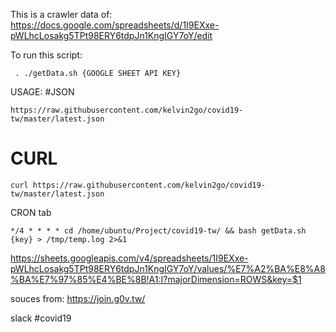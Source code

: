 This is a crawler data of:  
https://docs.google.com/spreadsheets/d/1I9EXxe-pWLhcLosakg5TPt98ERY6tdpJn1KngIGY7oY/edit


To run this script: 

```
 . ./getData.sh {GOOGLE SHEET API KEY}
```

USAGE: 
#JSON 
```
https://raw.githubusercontent.com/kelvin2go/covid19-tw/master/latest.json
```
# CURL 
```
curl https://raw.githubusercontent.com/kelvin2go/covid19-tw/master/latest.json

```

CRON tab
```
*/4 * * * * cd /home/ubuntu/Project/covid19-tw/ && bash getData.sh {key} > /tmp/temp.log 2>&1

```

https://sheets.googleapis.com/v4/spreadsheets/1I9EXxe-pWLhcLosakg5TPt98ERY6tdpJn1KngIGY7oY/values/%E7%A2%BA%E8%A8%BA%E7%97%85%E4%BE%8B!A1:I?majorDimension=ROWS&key=$1

souces from: 
https://join.g0v.tw/

slack #covid19

